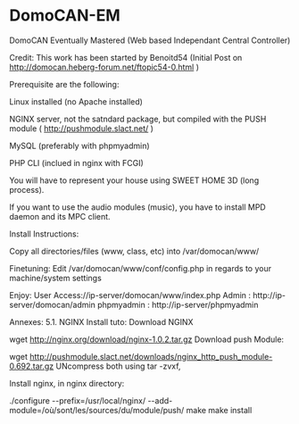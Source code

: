 DomoCAN-EM
==========

DomoCAN Eventually Mastered (Web based Independant Central Controller)

Credit: This work has been started by Benoitd54 (Initial Post on http://domocan.heberg-forum.net/ftopic54-0.html )

Prerequisite are the following:

Linux installed (no Apache installed)

NGINX server, not the satndard package, but compiled with the PUSH module ( http://pushmodule.slact.net/ )

MySQL (preferably with phpmyadmin)

PHP CLI (inclued in nginx with FCGI)

You will have to represent your house using SWEET HOME 3D (long process).

If you want to use the audio modules (music), you have to install MPD daemon and its MPC client.

Install Instructions:

Copy all directories/files (www, class, etc) into /var/domocan/www/

Finetuning:
Edit /var/domocan/www/conf/config.php in regards to your machine/system settings

Enjoy:
User Access://ip-server/domocan/www/index.php Admin : http://ip-server/domocan/admin phpmyadmin : http://ip-server/phpmyadmin

Annexes:
5.1. NGINX Install tuto: Download NGINX

wget http://nginx.org/download/nginx-1.0.2.tar.gz
Download push Module:

wget http://pushmodule.slact.net/downloads/nginx_http_push_module-0.692.tar.gz
UNcompress both using tar -zvxf,

Install nginx, in nginx directory:

./configure --prefix=/usr/local/nginx/ --add-module=/où/sont/les/sources/du/module/push/
make
make install

